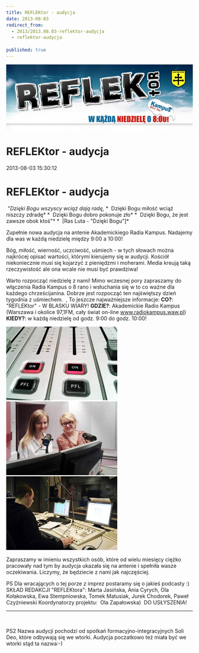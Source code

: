 ```yaml
---
title: REFLEKtor - audycja
date: 2013-08-03
redirect_from: 
  - 2013/2013.08.03-reflektor-audycja
  - reflektor-audycja

published: true
---
```



![/assets/posts/2013/2013-08-03-reflektor-audycja/reflektor07.jpg](/assets/posts/2013/2013-08-03-reflektor-audycja/reflektor07.jpg)

# REFLEKtor - audycja

<time>2013-08-03 15:30:12</time>


# REFLEKtor - audycja



 "*Dzięki Bogu wszyscy wciąż dają radę,*
*  Dzięki Bogu miłość wciąż niszczy zdradę*
*  Dzięki Bogu dobro pokonuje zło*
*  Dzięki Bogu, że jest zawsze obok ktoś"*
*  [Ras Luta - "Dzięki Bogu"]* 

Zupełnie nowa audycja na antenie Akademickiego Radia Kampus. Nadajemy dla was w każdą niedzielę między 9:00 a 10:00! 


 Bóg, miłość, wierność, uczciwość, uśmiech - w tych słowach można najkrócej opisać wartości, którymi kierujemy się w audycji. Kościół niekoniecznie musi się kojarzyć z pieniędzmi i moherami. Media kreują taką rzeczywistość ale ona wcale nie musi być prawdziwa!

Warto rozpocząć niedzielę z nami! Mimo wczesnej pory zapraszamy do włączenia Radia Kampus o 8 rano i wsłuchania się w to co ważne dla każdego chrześcijanina. Dobrze jest rozpocząć ten najświętszy dzień tygodnia z uśmiechem. 
,
 To jeszcze najważniejsze informacje:
**CO?**: "REFLEKtor" - W BLASKU WIARY!
**GDZIE?**: Akademickie Radio Kampus (Warszawa i okolice 97,1FM, cały świat on-line www.radiokampus.waw.pl)
**KIEDY?**: w każdą niedzielę od godz. 9:00 do godz. 10:00!

![/assets/posts/2013/2013-08-03-reflektor-audycja/reflektor02.jpg](/assets/posts/2013/2013-08-03-reflektor-audycja/reflektor02.jpg)
![/assets/posts/2013/2013-08-03-reflektor-audycja/reflektor04.jpg](/assets/posts/2013/2013-08-03-reflektor-audycja/reflektor04.jpg)
![/assets/posts/2013/2013-08-03-reflektor-audycja/reflektor05.jpg](/assets/posts/2013/2013-08-03-reflektor-audycja/reflektor05.jpg)

Zapraszamy w imieniu wszystkich osób, które od wielu miesięcy ciężko pracowały nad tym by audycja ukazała się na antenie i spełniła wasze oczekiwania. Liczymy, że będziecie z nami jak najczęściej.

PS Dla wracających o tej porze z imprez postaramy się o jakieś podcasty :)
 SKŁAD REDAKCJI "REFLEKtora":
Marta Jasińska, Ania Cyrych, Ola Kołakowska, Ewa Stempniowska, Tomek Matusiak, Jurek Chodorek, Paweł Czyżniewski
Koordynatorzy projektu:  Ola Zapałowska)
 DO USŁYSZENIA!

***


 


PS2 Nazwa audycji pochodzi od spotkań formacyjno-integracyjnych Soli Deo, które odbywają się we wtorki. Audycja poczatkowo też miała być we wtorki stąd ta nazwa:-)


 


<!--{{json:{"created_date":"2013-08-03 15:30:12","publish_down":"0000-00-00 00:00:00","id":"5268"}}}-->